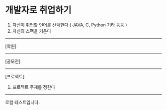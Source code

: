 # 개발자로 취업하기
1. 자신이 취업할 언어를 선택한다 ( JAVA, C, Python 기타 등등 )
2. 자신의 스팩을 키운다
-----------------------------------------------------------
[학원]


-----------------------------------------------------------
[공모전]


-----------------------------------------------------------
[프로젝트]
1. 프로젝트 주제를 정한다

-----------------------------------------------------------

로컬 테스트입니다.
